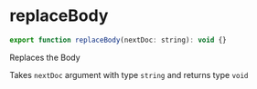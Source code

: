 # replaceBody

```js
export function replaceBody(nextDoc: string): void {}
```

Replaces the Body

Takes `nextDoc` argument with type `string` and returns type `void`
